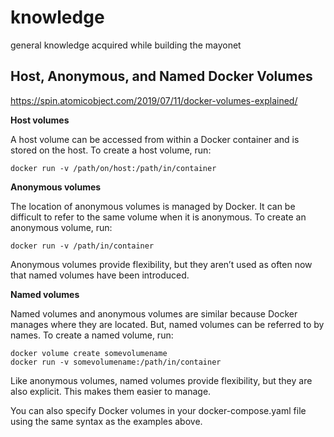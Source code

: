 # knowledge

general knowledge acquired while building the mayonet

## Host, Anonymous, and Named Docker Volumes

https://spin.atomicobject.com/2019/07/11/docker-volumes-explained/

**Host volumes**

A host volume can be accessed from within a Docker container and is stored on the host. To create a host volume, run:

```
docker run -v /path/on/host:/path/in/container
```

**Anonymous volumes**

The location of anonymous volumes is managed by Docker. It can be difficult to refer to the same volume when it is anonymous. To create an anonymous volume, run:

```
docker run -v /path/in/container
```

Anonymous volumes provide flexibility, but they aren’t used as often now that named volumes have been introduced.

**Named volumes**

Named volumes and anonymous volumes are similar because Docker manages where they are located. But, named volumes can be referred to by names. To create a named volume, run:

```
docker volume create somevolumename
docker run -v somevolumename:/path/in/container
```

Like anonymous volumes, named volumes provide flexibility, but they are also explicit. This makes them easier to manage.

You can also specify Docker volumes in your docker-compose.yaml file using the same syntax as the examples above.

